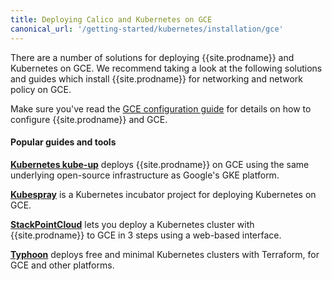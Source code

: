 ```yaml
---
title: Deploying Calico and Kubernetes on GCE
canonical_url: '/getting-started/kubernetes/installation/gce'
---
```


There are a number of solutions for deploying {{site.prodname}} and Kubernetes on GCE.  We recommend taking
a look at the following solutions and guides which install {{site.prodname}} for networking and network policy on GCE.

Make sure you've read the [GCE configuration guide](../../../reference/public-cloud/gce) for details on how to configure {{site.prodname}} and GCE.

#### Popular guides and tools

**[Kubernetes kube-up][kube-up]** deploys {{site.prodname}} on GCE using the same underlying open-source infrastructure as Google's GKE platform.

**[Kubespray][kubespray]** is a Kubernetes incubator project for deploying Kubernetes on GCE.

**[StackPointCloud][stackpoint]** lets you deploy a Kubernetes cluster with {{site.prodname}} to GCE in 3 steps using a web-based interface.

**[Typhoon][typhoon]** deploys free and minimal Kubernetes clusters with Terraform, for GCE and other platforms.

[kube-up]: http://kubernetes.io/docs/getting-started-guides/network-policy/calico/
[kubespray]: https://github.com/kubernetes-incubator/kubespray
[stackpoint]: https://stackpoint.io/#/
[typhoon]: https://typhoon.psdn.io/
[self-hosted]: hosted
[integration-guide]: integration
